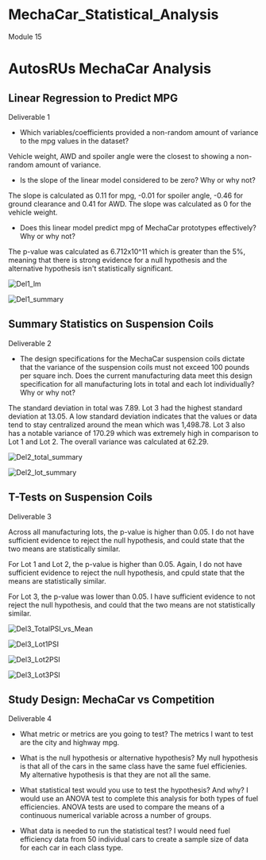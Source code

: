 # MechaCar_Statistical_Analysis

Module 15

# AutosRUs MechaCar Analysis

## Linear Regression to Predict MPG
Deliverable 1

* Which variables/coefficients provided a non-random amount of variance to the mpg values in the dataset?

Vehicle weight, AWD and spoiler angle were the closest to showing a non-random amount of variance.

* Is the slope of the linear model considered to be zero? Why or why not?

The slope is calculated as 0.11 for mpg, -0.01 for spoiler angle, -0.46 for ground clearance and 0.41 for AWD. The slope was calculated as 0 for the vehicle weight. 

* Does this linear model predict mpg of MechaCar prototypes effectively? Why or why not?

The p-value was calculated as 6.712x10^11 which is greater than the 5%, meaning that there is strong evidence for a null hypothesis and the alternative hypothesis isn't statistically significant.

![Del1_lm](https://user-images.githubusercontent.com/90632470/148709490-999a9d02-93f4-4a32-81dc-3fde18d2e48c.png)

![Del1_summary](https://user-images.githubusercontent.com/90632470/148709493-07564af2-de69-4423-a770-313202913ce7.png)


## Summary Statistics on Suspension Coils
Deliverable 2

* The design specifications for the MechaCar suspension coils dictate that the variance of the suspension coils must not exceed 100 pounds per square inch. Does the current manufacturing data meet this design specification for all manufacturing lots in total and each lot individually? Why or why not?

The standard deviation in total was 7.89. Lot 3 had the highest standard deviation at 13.05. A low standard deviation indicates that the values or data tend to stay centralized around the mean which was 1,498.78. Lot 3 also has a notable variance of 170.29 which was extremely high in comparison to Lot 1 and Lot 2. The overall variance was calculated at 62.29.

![Del2_total_summary](https://user-images.githubusercontent.com/90632470/148709748-47647ee4-a0de-4698-9304-29f120e8582a.png)

![Del2_lot_summary](https://user-images.githubusercontent.com/90632470/148709750-b3423d61-0e75-45bf-8a36-4ef14353f040.png)


## T-Tests on Suspension Coils
Deliverable 3

Across all manufacturing lots, the p-value is higher than 0.05. I do not have sufficient evidence to reject the null hypothesis, and could state that the two means are statistically similar.

For Lot 1 and Lot 2, the p-value is higher than 0.05. Again, I do not have sufficient evidence to reject the null hypothesis, and cpuld state that the means are statistically similar.

For Lot 3, the p-value was lower than 0.05. I have sufficient evidence to not reject the null hypothesis, and could that the two means are not statistically similar.

![Del3_TotalPSI_vs_Mean](https://user-images.githubusercontent.com/90632470/148709631-ace4f38e-b8cc-4ba6-9e07-ebc60787df55.png)

![Del3_Lot1PSI](https://user-images.githubusercontent.com/90632470/148709632-b660d6a1-29a7-414b-a797-a7f0dac9540f.png)

![Del3_Lot2PSI](https://user-images.githubusercontent.com/90632470/148709636-ad9a65a8-b398-42f8-acc6-69cb9a75e980.png)

![Del3_Lot3PSI](https://user-images.githubusercontent.com/90632470/148709638-c889596f-ac99-480c-88dc-5c3c2d3827a2.png)


## Study Design: MechaCar vs Competition
Deliverable 4

* What metric or metrics are you going to test?
The metrics I want to test are the city and highway mpg.

* What is the null hypothesis or alternative hypothesis?
My null hypothesis is that all of the cars in the same class have the same fuel efficienies. My alternative hypothesis is that they are not all the same.

* What statistical test would you use to test the hypothesis? And why?
I would use an ANOVA test to complete this analysis for both types of fuel efficiencies. ANOVA tests are used to compare the means of a continuous numerical variable across a number of groups.

* What data is needed to run the statistical test?
I would need fuel efficiency data from 50 individual cars to create a sample size of data for each car in each class type.
